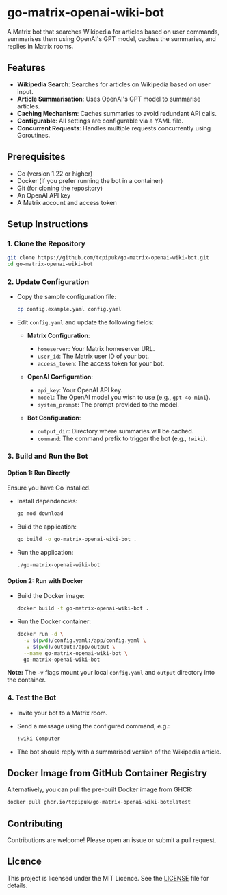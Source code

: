 # go-matrix-openai-wiki-bot

A Matrix bot that searches Wikipedia for articles based on user commands, summarises them using
OpenAI's GPT model, caches the summaries, and replies in Matrix rooms.

## Features

- **Wikipedia Search**: Searches for articles on Wikipedia based on user input.
- **Article Summarisation**: Uses OpenAI's GPT model to summarise articles.
- **Caching Mechanism**: Caches summaries to avoid redundant API calls.
- **Configurable**: All settings are configurable via a YAML file.
- **Concurrent Requests**: Handles multiple requests concurrently using Goroutines.

## Prerequisites

- Go (version 1.22 or higher)
- Docker (if you prefer running the bot in a container)
- Git (for cloning the repository)
- An OpenAI API key
- A Matrix account and access token

## Setup Instructions

### **1. Clone the Repository**

```bash
git clone https://github.com/tcpipuk/go-matrix-openai-wiki-bot.git
cd go-matrix-openai-wiki-bot
```

### **2. Update Configuration**

- Copy the sample configuration file:

  ```bash
  cp config.example.yaml config.yaml
  ```

- Edit `config.yaml` and update the following fields:

  - **Matrix Configuration**:
    - `homeserver`: Your Matrix homeserver URL.
    - `user_id`: The Matrix user ID of your bot.
    - `access_token`: The access token for your bot.

  - **OpenAI Configuration**:
    - `api_key`: Your OpenAI API key.
    - `model`: The OpenAI model you wish to use (e.g., `gpt-4o-mini`).
    - `system_prompt`: The prompt provided to the model.

  - **Bot Configuration**:
    - `output_dir`: Directory where summaries will be cached.
    - `command`: The command prefix to trigger the bot (e.g., `!wiki`).

### **3. Build and Run the Bot**

#### **Option 1: Run Directly**

Ensure you have Go installed.

- Install dependencies:

  ```bash
  go mod download
  ```

- Build the application:

  ```bash
  go build -o go-matrix-openai-wiki-bot .
  ```

- Run the application:

  ```bash
  ./go-matrix-openai-wiki-bot
  ```

#### **Option 2: Run with Docker**

- Build the Docker image:

  ```bash
  docker build -t go-matrix-openai-wiki-bot .
  ```

- Run the Docker container:

  ```bash
  docker run -d \
    -v $(pwd)/config.yaml:/app/config.yaml \
    -v $(pwd)/output:/app/output \
    --name go-matrix-openai-wiki-bot \
    go-matrix-openai-wiki-bot
  ```

**Note:** The `-v` flags mount your local `config.yaml` and `output` directory into the container.

### **4. Test the Bot**

- Invite your bot to a Matrix room.
- Send a message using the configured command, e.g.:

  ```bash
  !wiki Computer
  ```

- The bot should reply with a summarised version of the Wikipedia article.

## Docker Image from GitHub Container Registry

Alternatively, you can pull the pre-built Docker image from GHCR:

```bash
docker pull ghcr.io/tcpipuk/go-matrix-openai-wiki-bot:latest
```

## Contributing

Contributions are welcome! Please open an issue or submit a pull request.

## Licence

This project is licensed under the MIT Licence. See the [LICENSE](LICENSE) file for details.
